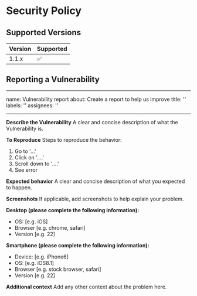 # Security Policy

## Supported Versions

| Version | Supported          |
| ------- | ------------------ |
| 1.1.x   | :white_check_mark: |


## Reporting a Vulnerability

---
name: Vulnerability report
about: Create a report to help us improve
title: ''
labels: ''
assignees: ''

---

**Describe the Vulnerability**
A clear and concise description of what the Vulnerability is.

**To Reproduce**
Steps to reproduce the behavior:
1. Go to '...'
2. Click on '....'
3. Scroll down to '....'
4. See error

**Expected behavior**
A clear and concise description of what you expected to happen.

**Screenshots**
If applicable, add screenshots to help explain your problem.

**Desktop (please complete the following information):**
 - OS: [e.g. iOS]
 - Browser [e.g. chrome, safari]
 - Version [e.g. 22]

**Smartphone (please complete the following information):**
 - Device: [e.g. iPhone6]
 - OS: [e.g. iOS8.1]
 - Browser [e.g. stock browser, safari]
 - Version [e.g. 22]

**Additional context**
Add any other context about the problem here.
